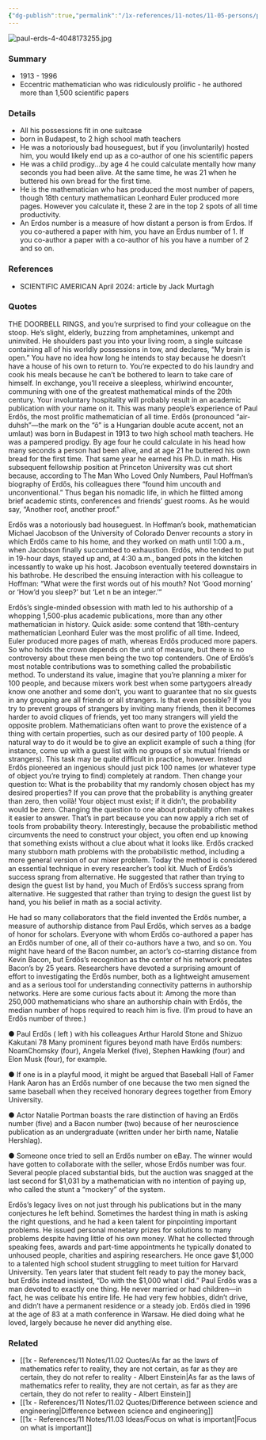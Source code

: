```yaml
---
{"dg-publish":true,"permalink":"/1x-references/11-notes/11-05-persons/paul-erdos-sync-conflict-20240627-041740-dh-2-qcw-5/","title":"Paul Erdős","created":"2024-06-27T14:40:01.198+03:00","updated":"2024-06-27T14:40:27.081+03:00"}
---
```



![paul-erds-4-4048173255.jpg](/img/user/1x%20-%20References/11%20Notes/11.05%20Persons/paul-erds-4-4048173255.jpg)
### Summary
- 1913 - 1996
- Eccentric mathematician who was ridiculously prolific - he authored more than 1,500 scientific papers

### Details
- All his possessions fit in one suitcase
- born in Budapest, to 2 high school math teachers
- He was a notoriously bad houseguest, but if you (involuntarily) hosted him, you would likely end up as a co-author of one his scientific papers
- He was a child prodigy...by age 4 he could calculate mentally how many seconds you had been alive. At the same time, he was 21 when he buttered his own bread for the first time.
- He is the mathematician who has produced the most number of papers, though 18th century mathematiican Leonhard Euler produced more pages. However you calculate it, these 2 are in the top 2 spots of all time productivity.
- An Erdos number is a measure of how distant a person is from Erdos. If you co-authered a paper with him, you have an Erdus number of 1. If you co-author a paper with a co-author of his you have a number of 2 and so on.

### References
- SCIENTIFIC AMERICAN April 2024: article by Jack Murtagh

### Quotes
THE DOORBELL RINGS, and you’re surprised to find your colleague on the stoop. He’s slight, elderly, buzzing from amphetamines, unkempt and uninvited. He shoulders past you into your living room, a single suitcase containing all of his worldly possessions in tow, and declares, “My brain is open.” You have no idea how long he intends to stay because he doesn’t have a house of his own to return to. You’re expected to do his laundry and cook his meals because he can’t be bothered to learn to take care of himself. In exchange, you’ll receive a sleepless, whirlwind encounter, communing with one of the greatest mathematical minds of the 20th century. Your involuntary hospitality will probably re­sult in an academic publication with your name on it. This was many people’s experience of Paul Erdős, the most prolific mathematician of all time. Erdős (pronounced “air-duhsh”—the mark on the “ő” is a Hungarian double acute accent, not an umlaut) was born in Budapest in 1913 to two high school math teachers. He was a pampered prodigy. By age four he could calculate in his head how many seconds a person had been alive, and at age 21 he buttered his own bread for the first time. That same year he earned his Ph.D. in math. His subsequent fellowship position at Princeton University was cut short because, according to The Man Who Loved Only Numbers, Paul Hoffman’s biography of Erdős, his colleagues there “found him uncouth and unconventional.” Thus began his nomadic life, in which he flitted among brief academic stints, conferences and friends’ guest rooms. As he would say, “Another roof, another proof.”

Erdős was a notoriously bad houseguest. In Hoffman’s book, mathematician Michael Jacobson of the University of Colorado Denver recounts a story in which Erdős came to his home, and they worked on math until 1:00 a.m., when Jacobson finally succumbed to exhaustion. Erdős, who tended to put in 19-hour days, stayed up and, at 4:30 a.m., banged pots in the kitchen incessantly to wake up his host. Jacobson eventually teetered downstairs in his bathrobe. He described the ensuing interaction with his colleague to Hoffman: “What were the first words out of his mouth? Not ‘Good morning’ or ‘How’d you sleep?’ but ‘Let n be an integer.’” 

Erdős’s single-minded obsession with math led to his authorship of a whopping 1,500-plus academic publications, more than any other mathematician in history. Quick aside: some contend that 18th-century mathematician Leonhard Euler was the most prolific of all time. Indeed, Euler produced more pages of math, whereas Erdős produced more papers. So who holds the crown depends on the unit of measure, but there is no controversy about these men being the two top contenders. One of Erdős’s most notable contributions was to something called the probabilistic method. To understand its value, imagine that you’re planning a mixer for 100 people, and because mixers work best when some partygoers already know one another and some don’t, you want to guarantee that no six guests in any grouping are all friends or all strangers. Is that even possible? If you try to prevent groups of strangers by inviting many friends, then it becomes harder to avoid cliques of friends, yet too many strangers will yield the opposite problem. Mathematicians often want
to prove the existence of a thing with certain properties, such as our desired party of 100 people. A natural way to do it would be to give an explicit example of such a thing (for instance, come up with a guest list with no groups of six mutual friends or strangers). This task may be quite difficult in practice, however. Instead Erdős pioneered an ingenious
should just pick 100 names (or whatever type of object you’re trying to find) completely at random. Then change your question to: What is the probability that my randomly chosen object has my desired properties? If you can prove that the probability is anything greater than zero, then voilà! Your object must exist; if it didn’t, the probability would be zero. Changing the question to one about probability often makes it easier to answer. That’s in part because you can now apply a rich set of tools from probability theory. Interestingly, be­cause the probabilistic method circumvents the need to construct your object, you often end up knowing that something exists without a clue about what it looks like. Erdős cracked
many stubborn math problems with the probabilistic method, including a more general version of our mixer problem. Today the method is considered an essential technique in every researcher’s tool kit. Much of Erdős’s success sprang from alternative. He suggested that rather than trying to design the guest list by hand, you Much of Erdős’s success sprang from
alternative. He suggested that rather than trying to design the guest list by hand, you
his belief in math as a social activity. 

He had so many collaborators that the field invented the Erdős number, a measure of authorship distance from Paul Erdős, which serves as a badge of honor for scholars. Everyone with whom Erdős co-authored a paper has an Erdős number of one, all of their co-authors have a two, and so on. You might have heard of the Bacon number, an actor’s co-starring distance from Kevin Bacon, but Erdős’s recognition as the center of his network predates Bacon’s by 25 years. Researchers have devoted a surprising amount of effort to investigating the Erdős number, both as a lightweight amusement and as a serious tool for understanding connectivity patterns in authorship networks. Here are some curious facts about it:
Among the more than 250,000 mathematicians who share an authorship chain with Erdős, the median number of hops required to reach him is five. (I’m proud to have an Erdős number of three.)

● Paul Erdős ( left ) with his colleagues Arthur Harold Stone and Shizuo Kakutani 78 Many prominent figures beyond math have Erdős numbers: NoamChomsky (four), Angela Merkel (five), Stephen Hawking (four) and Elon Musk (four), for example.

● If one is in a playful mood, it might be argued that Baseball Hall of Famer Hank Aaron has an Erdős number of one because the two men signed the same baseball when they received honorary degrees together from Emory University.

● Actor Natalie Portman boasts the rare distinction of having an Erdős number (five) and a Bacon number (two) because of her neuroscience publication as an undergraduate (written under her birth name, Natalie Hershlag).

● Someone once tried to sell an Erdős number on eBay. The winner would have gotten to collaborate with the seller, whose Erdős number was four. Several people placed substantial bids, but the auction was snagged at the last second for $1,031 by a mathematician with no intention of paying up, who called the stunt a “mockery” of the system.

Erdős’s legacy lives on not just through his publications but in the many conjectures he left behind. Sometimes the hardest thing in math is asking the right questions, and he had a keen talent for pinpointing important problems. He issued personal monetary prizes for solutions to many problems despite having little of his own money. What he collected through speaking fees, awards and part-time ap­point­ments he typically donated to unhoused people, charities and aspiring researchers. He once gave $1,000 to a talented high school student struggling to meet tuition for Harvard University. Ten years later that student felt ready to pay the money back, but Erdős instead insisted, “Do with the $1,000 what I did.” Paul Erdős was a man devoted to ex­act­ly one thing. He never married or had children—in fact, he was celibate his entire life. He had very few hobbies, didn’t drive, and didn’t have a permanent residence or a steady job. Erdős died in 1996 at the age of 83 at a math conference in Warsaw. He died doing what he loved, largely because he never did anything else.


### Related
- [[1x - References/11 Notes/11.02 Quotes/As far as the laws of mathematics refer to reality, they are not certain, as far as they are certain, they do not refer to reality - Albert Einstein\|As far as the laws of mathematics refer to reality, they are not certain, as far as they are certain, they do not refer to reality - Albert Einstein]]
- [[1x - References/11 Notes/11.02 Quotes/Difference between science and engineering\|Difference between science and engineering]]
- [[1x - References/11 Notes/11.03 Ideas/Focus on what is important\|Focus on what is important]]
